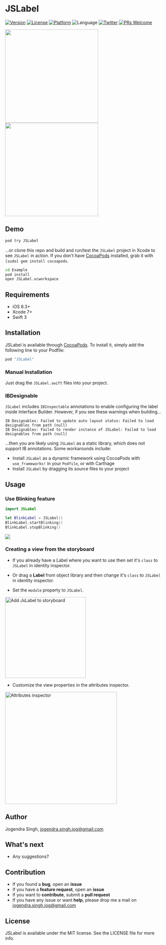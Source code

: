 # JSLabel
[![Version](https://img.shields.io/cocoapods/v/JSLabel.svg?style=flat)](http://cocoapods.org/pods/JSLabel)
[![License](https://img.shields.io/cocoapods/l/JSLabel.svg?style=flat)](http://cocoapods.org/pods/JSLabel)
[![Platform](https://img.shields.io/cocoapods/p/JSLabel.svg?style=flat)](http://cocoapods.org/pods/JSLabel)
![Language](https://img.shields.io/badge/language-Swift%203-orange.svg)
[![Twitter](https://img.shields.io/badge/twitter-@imjog24-blue.svg?style=flat)](https://twitter.com/imjog24)
[![PRs Welcome](https://img.shields.io/badge/PRs-welcome-brightgreen.svg?style=flat-square)](http://makeapullrequest.com)

<img src="https://github.com/imjog/JSLabel/blob/master/Example/JSLabel/screen.png" width="300"> <img src="https://github.com/imjog/JSLabel/blob/master/Example/JSLabel/blinkscreen.png" width="300">

## Demo

```bash
pod try JSLabel
```

...or clone this repo and build and run/test the `JSLabel` project in Xcode to see `JSLabel` in action. If you don't have [CocoaPods](http://cocoapods.org) installed, grab it with `[sudo] gem install cocoapods`.

```bash
cd Example
pod install
open JSLabel.xcworkspace
```

## Requirements
- iOS 8.3+
- Xcode 7+
- Swift 3

## Installation

JSLabel is available through [CocoaPods](http://cocoapods.org). To install
it, simply add the following line to your Podfile:

```ruby
pod "JSLabel"
```
### Manual Installation

Just drag the `JSLabel.swift` files into your project.

### IBDesignable

`JSLabel` includes `IBInspectable` annotations to enable configuring the label inside Interface Builder. However, if you see these warnings when building...

```
IB Designables: Failed to update auto layout status: Failed to load designables from path (null)
IB Designables: Failed to render instance of JSLabel: Failed to load designables from path (null)
```

...then you are likely using `JSLabel` as a static library, which does not support IB annotations. Some workarounds include:

- Install `JSLabel` as a dynamic framework using CocoaPods with `use_frameworks!` in your `Podfile`, or with Carthage
- Install `JSLabel` by dragging its source files to your project

## Usage
### Use Blinking feature

```Swift
import JSLabel

let BlinkLabel = JSLabel()
BlinkLabel.startBlinking()
BlinkLabel.stopBlinking()

```
![](https://github.com/obuseme/BlinkingLabel/blob/master/blinkinglabel.gif)
### Creating a view from the storyboard

- If you already have a Label where you want to use then set it's `class` to `JSLabel` in identity inspector.

- Or drag a **Label** from object library and then change it's `class` to `JSLabel` in identity inspector.

- Set the `module` property to `JSLabel`.

<img
src='https://github.com/imjog/JSLabel/blob/master/Example/JSLabel/setclass.png' width='260' alt='Add JsLabel to storyboard'>

- Customize the view properties in the attributes inspector.

<img
src='https://github.com/imjog/JSLabel/blob/master/Example/JSLabel/inspactable.png' width='360' alt='Attributes inspector'>

## Author

Jogendra Singh, jogendra.singh.jog@gmail.com

## What's next

- Any suggestions?

## Contribution

- If you found a **bug**, open an **issue**
- If you have a **feature request**, open an **issue**
- If you want to **contribute**, submit a **pull request**
- If you have any issue or want **help**, please drop me a mail on jogendra.singh.jog@gmail.com

## License

JSLabel is available under the MIT license. See the LICENSE file for more info.
